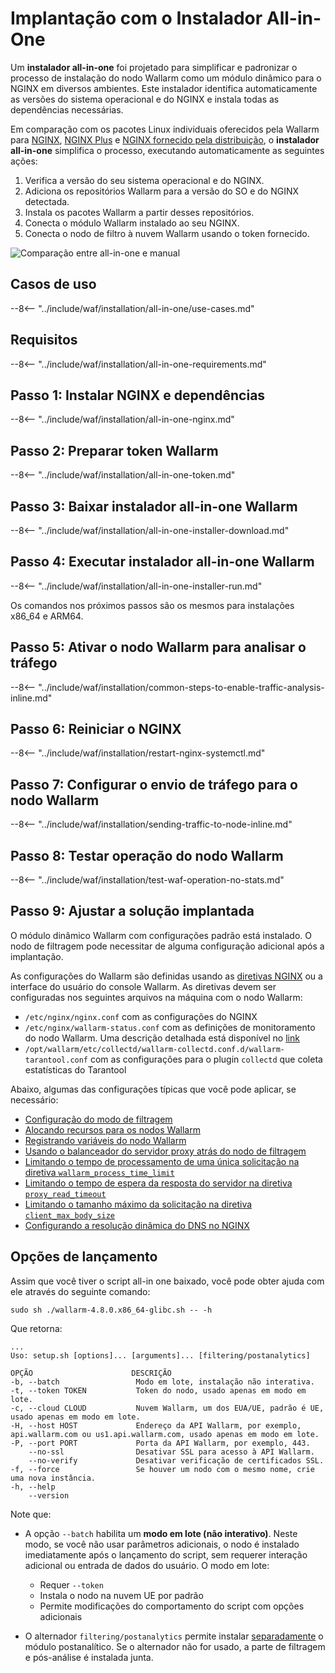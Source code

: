 [img-wl-console-users]:             ../../../../images/check-user-no-2fa.png
[wallarm-status-instr]:             ../../../../admin-en/configure-statistics-service.md
[memory-instr]:                     ../../../../admin-en/configuration-guides/allocate-resources-for-node.md
[waf-directives-instr]:             ../../../../admin-en/configure-parameters-en.md
[ptrav-attack-docs]:                ../../../../attacks-vulns-list.md#path-traversal
[attacks-in-ui-image]:           ../../../../images/admin-guides/test-attacks-quickstart.png
[waf-mode-instr]:                   ../../../../admin-en/configure-wallarm-mode.md
[logging-instr]:                    ../../../../admin-en/configure-logging.md
[proxy-balancer-instr]:             ../../../../admin-en/using-proxy-or-balancer-en.md
[process-time-limit-instr]:         ../../../../admin-en/configure-parameters-en.md#wallarm_process_time_limit
[configure-proxy-balancer-instr]:   ../../../../admin-en/configuration-guides/access-to-wallarm-api-via-proxy.md
[update-instr]:                     ../../../../updating-migrating/nginx-modules.md
[install-postanalytics-docs]:        ../../../../../admin-en/installation-postanalytics-en/
[dynamic-dns-resolution-nginx]:     ../../../../admin-en/configure-dynamic-dns-resolution-nginx.md
[waf-mode-recommendations]:          ../../../../about-wallarm/deployment-best-practices.md#follow-recommended-onboarding-steps
[ip-lists-docs]:                    ../../../../user-guides/ip-lists/overview.md
[versioning-policy]:                ../../../../updating-migrating/versioning-policy.md#version-list
[install-postanalytics-instr]:      ../../../../admin-en/installation-postanalytics-en.md
[waf-installation-instr-latest]:     /installation/nginx/dynamic-module/
[img-node-with-several-instances]:  ../../../../images/user-guides/nodes/wallarm-node-with-two-instances.png
[img-create-wallarm-node]:      ../../../../images/user-guides/nodes/create-cloud-node.png
[nginx-custom]:                 ../../../../faq/nginx-compatibility.md#is-wallarm-filtering-node-compatible-with-the-custom-build-of-nginx
[node-token]:                       ../../../../quickstart.md#deploy-the-wallarm-filtering-node
[api-token]:                        ../../../../user-guides/settings/api-tokens.md
[platform]:                         ../../../supported-deployment-options.md
[img-grouped-nodes]:                ../../../../images/user-guides/nodes/grouped-nodes.png
[wallarm-token-types]:              ../../../../user-guides/nodes/nodes.md#api-and-node-tokens-for-node-creation
[ip-lists-docs]:                    ../../../../user-guides/ip-lists/overview.md

# Implantação com o Instalador All-in-One

Um **instalador all-in-one** foi projetado para simplificar e padronizar o processo de instalação do nodo Wallarm como um módulo dinâmico para o NGINX em diversos ambientes. Este instalador identifica automaticamente as versões do sistema operacional e do NGINX e instala todas as dependências necessárias.

Em comparação com os pacotes Linux individuais oferecidos pela Wallarm para [NGINX](individual-packages-nginx-stable.md), [NGINX Plus](individual-packages-nginx-plus.md) e [NGINX fornecido pela distribuição](individual-packages-nginx-distro.md), o **instalador all-in-one** simplifica o processo, executando automaticamente as seguintes ações:

1. Verifica a versão do seu sistema operacional e do NGINX.
1. Adiciona os repositórios Wallarm para a versão do SO e do NGINX detectada.
1. Instala os pacotes Wallarm a partir desses repositórios.
1. Conecta o módulo Wallarm instalado ao seu NGINX.
1. Conecta o nodo de filtro à nuvem Wallarm usando o token fornecido.

![Comparação entre all-in-one e manual](../../../../images/installation-nginx-overview/manual-vs-all-in-one.png)

## Casos de uso

--8<-- "../include/waf/installation/all-in-one/use-cases.md"

## Requisitos

--8<-- "../include/waf/installation/all-in-one-requirements.md"

## Passo 1: Instalar NGINX e dependências

--8<-- "../include/waf/installation/all-in-one-nginx.md"

## Passo 2: Preparar token Wallarm

--8<-- "../include/waf/installation/all-in-one-token.md"

## Passo 3: Baixar instalador all-in-one Wallarm

--8<-- "../include/waf/installation/all-in-one-installer-download.md"

## Passo 4: Executar instalador all-in-one Wallarm

--8<-- "../include/waf/installation/all-in-one-installer-run.md"

Os comandos nos próximos passos são os mesmos para instalações x86_64 e ARM64.

## Passo 5: Ativar o nodo Wallarm para analisar o tráfego

--8<-- "../include/waf/installation/common-steps-to-enable-traffic-analysis-inline.md"

## Passo 6: Reiniciar o NGINX

--8<-- "../include/waf/installation/restart-nginx-systemctl.md"

## Passo 7: Configurar o envio de tráfego para o nodo Wallarm

--8<-- "../include/waf/installation/sending-traffic-to-node-inline.md"

## Passo 8: Testar operação do nodo Wallarm

--8<-- "../include/waf/installation/test-waf-operation-no-stats.md"

## Passo 9: Ajustar a solução implantada

O módulo dinâmico Wallarm com configurações padrão está instalado. O nodo de filtragem pode necessitar de alguma configuração adicional após a implantação.

As configurações do Wallarm são definidas usando as [diretivas NGINX](../../../../admin-en/configure-parameters-en.md) ou a interface do usuário do console Wallarm. As diretivas devem ser configuradas nos seguintes arquivos na máquina com o nodo Wallarm:

* `/etc/nginx/nginx.conf` com as configurações do NGINX
* `/etc/nginx/wallarm-status.conf` com as definições de monitoramento do nodo Wallarm. Uma descrição detalhada está disponível no [link][wallarm-status-instr]
* `/opt/wallarm/etc/collectd/wallarm-collectd.conf.d/wallarm-tarantool.conf` com as configurações para o plugin `collectd` que coleta estatísticas do Tarantool

Abaixo, algumas das configurações típicas que você pode aplicar, se necessário:

* [Configuração do modo de filtragem][waf-mode-instr]
* [Alocando recursos para os nodos Wallarm][memory-instr]
* [Registrando variáveis do nodo Wallarm][logging-instr]
* [Usando o balanceador do servidor proxy atrás do nodo de filtragem][proxy-balancer-instr]
* [Limitando o tempo de processamento de uma única solicitação na diretiva `wallarm_process_time_limit`][process-time-limit-instr]
* [Limitando o tempo de espera da resposta do servidor na diretiva `proxy_read_timeout`](https://nginx.org/en/docs/http/ngx_http_proxy_module.html#proxy_read_timeout)
* [Limitando o tamanho máximo da solicitação na diretiva `client_max_body_size`](https://nginx.org/en/docs/http/ngx_http_core_module.html#client_max_body_size)
* [Configurando a resolução dinâmica do DNS no NGINX][dynamic-dns-resolution-nginx]

## Opções de lançamento

Assim que você tiver o script all-in one baixado, você pode obter ajuda com ele através do seguinte comando:

```
sudo sh ./wallarm-4.8.0.x86_64-glibc.sh -- -h
```

Que retorna:

```
...
Uso: setup.sh [options]... [arguments]... [filtering/postanalytics]

OPÇÃO                      DESCRIÇÃO
-b, --batch                 Modo em lote, instalação não interativa.
-t, --token TOKEN           Token do nodo, usado apenas em modo em lote.
-c, --cloud CLOUD           Nuvem Wallarm, um dos EUA/UE, padrão é UE, usado apenas em modo em lote.
-H, --host HOST             Endereço da API Wallarm, por exemplo, api.wallarm.com ou us1.api.wallarm.com, usado apenas em modo em lote.
-P, --port PORT             Porta da API Wallarm, por exemplo, 443.
    --no-ssl                Desativar SSL para acesso à API Wallarm.
    --no-verify             Desativar verificação de certificados SSL.
-f, --force                 Se houver um nodo com o mesmo nome, crie uma nova instância.
-h, --help
    --version
```

Note que: 

* A opção `--batch` habilita um **modo em lote (não interativo)**. Neste modo, se você não usar parâmetros adicionais, o nodo é instalado imediatamente após o lançamento do script, sem requerer interação adicional ou entrada de dados do usuário. O modo em lote:
 
    * Requer `--token`
    * Instala o nodo na nuvem UE por padrão
    * Permite modificações do comportamento do script com opções adicionais

* O alternador `filtering/postanalytics` permite instalar [separadamente](../../../../admin-en/installation-postanalytics-en.md#postanalytics-module-installation-via-all-in-one-installation-script) o módulo postanalítico. Se o alternador não for usado, a parte de filtragem e pós-análise é instalada junta.